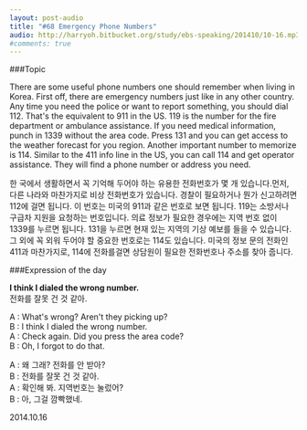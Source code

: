 ```yaml
---
layout: post-audio
title: "#68 Emergency Phone Numbers"
audio: http://harryoh.bitbucket.org/study/ebs-speaking/201410/10-16.mp3
#comments: true
---
```


###Topic

There are some useful phone numbers one should remember when living in Korea. First off, there are emergency numbers just like in any other country. Any time you need the police or want to report something, you should dial 112. That's the equivalent to 911 in the US. 119 is the number for the fire department or ambulance assistance. If you need medical information, punch in 1339 without the area code. Press 131 and you can get access to the weather forecast for you region. Another important number to memorize is 114. Similar to the 411 info line in the US, you can call 114 and get operator assistance. They will find a phone number or address you need.

한 국에서 생활하면서 꼭 기억해 두어야 하는 유용한 전화번호가 몇 개 있습니다.먼저, 다른 나라와 마찬가지로 비상 전화번호가 있습니다. 경찰이 필요하거나 뭔가 신고하려면 112에 걸면 됩니다. 이 번호는 미국의 911과 같은 번호로 보면 됩니다. 119는 소방서나 구급차 지원을 요청하는 번호입니다. 의료 정보가 필요한 경우에는 지역 번호 없이 1339를 누르면 됩니다. 131을 누르면 현재 있는 지역의 기상 예보를 들을 수 있습니다. 그 외에 꼭 외워 두어야 할 중요한 번호로는 114도 있습니다. 미국의 정보 문의 전화인 411과 마찬가지로, 114에 전화를걸면 상담원이 필요한 전화번호나 주소를 찾아 줍니다.

###Expression‍ of the day

**I think I dialed the wrong number.**  
전화를 잘못 건 것 같아.

A :  What's wrong? Aren't they picking up?  
B : I think I dialed the wrong number.  
A : Check again. Did you press the area code?  
B : Oh, I forgot to do that.  

A : 왜 그래? 전화를 안 받아?  
B : 전화를 잘못 건 것 같아.  
A : 확인해 봐. 지역번호는 눌렀어?  
B : 아, 그걸 깜빡했네.  

2014.10.16